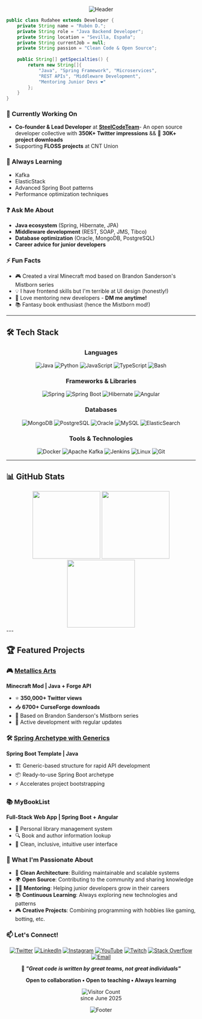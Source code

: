 <div align="center">

![Header](https://capsule-render.vercel.app/api?type=waving&color=0:e3c45c,100:bd7514&height=200&section=header&text=RuDaHee&fontSize=50&fontAlignY=30&desc=Java%20Backend%20Developer&descAlignY=55&fontColor=fff)

</div>

```java
public class Rudahee extends Developer {
    private String name = "Rubén D.";
    private String role = "Java Backend Developer";
    private String location = "Sevilla, España";
    private String currentJob = null;
    private String passion = "Clean Code & Open Source";
    
    public String[] getSpecialties() {
        return new String[]{
            "Java", "Spring Framework", "Microservices",
            "REST APIs", "Middleware Development",
            "Mentoring Junior Devs ❤️"
        };
    }
}
```

### 🔭 Currently Working On
- **Co-founder & Lead Developer** at **[SteelCodeTeam](https://github.com/SteelCodeTeam)**- An open source developer collective with **350K+ Twitter impressions** && 🎯 **30K+ project downloads**
- Supporting **FLOSS projects** at CNT Union

### 🌱 Always Learning
- Kafka
- ElasticStack
- Advanced Spring Boot patterns
- Performance optimization techniques

### ❓ Ask Me About
- **Java ecosystem** (Spring, Hibernate, JPA)
- **Middleware development** (REST, SOAP, JMS, Tibco)
- **Database optimization** (Oracle, MongoDB, PostgreSQL)
- **Career advice for junior developers**

### ⚡ Fun Facts
- 🎮 Created a viral Minecraft mod based on Brandon Sanderson's Mistborn series
- 💡 I have frontend skills but I'm terrible at UI design (honestly!)
- 🤝 Love mentoring new developers - **DM me anytime!**
- 📚 Fantasy book enthusiast (hence the Mistborn mod!)

---

## 🛠️ Tech Stack

<div align="center">

### Languages
![Java](https://img.shields.io/badge/Java-ED8B00?style=for-the-badge&logo=openjdk&logoColor=white)
![Python](https://img.shields.io/badge/Python-3776AB?style=for-the-badge&logo=python&logoColor=white)
![JavaScript](https://img.shields.io/badge/JavaScript-F7DF1E?style=for-the-badge&logo=javascript&logoColor=black)
![TypeScript](https://img.shields.io/badge/TypeScript-007ACC?style=for-the-badge&logo=typescript&logoColor=white)
![Bash](https://img.shields.io/badge/Bash-4EAA25?style=for-the-badge&logo=gnu-bash&logoColor=white)

### Frameworks & Libraries
![Spring](https://img.shields.io/badge/Spring-6DB33F?style=for-the-badge&logo=spring&logoColor=white)
![Spring Boot](https://img.shields.io/badge/Spring_Boot-6DB33F?style=for-the-badge&logo=spring-boot&logoColor=white)
![Hibernate](https://img.shields.io/badge/Hibernate-59666C?style=for-the-badge&logo=hibernate&logoColor=white)
![Angular](https://img.shields.io/badge/Angular-DD0031?style=for-the-badge&logo=angular&logoColor=white)

### Databases
![MongoDB](https://img.shields.io/badge/MongoDB-4EA94B?style=for-the-badge&logo=mongodb&logoColor=white)
![PostgreSQL](https://img.shields.io/badge/PostgreSQL-316192?style=for-the-badge&logo=postgresql&logoColor=white)
![Oracle](https://img.shields.io/badge/Oracle-F80000?style=for-the-badge&logo=oracle&logoColor=white)
![MySQL](https://img.shields.io/badge/MySQL-00000F?style=for-the-badge&logo=mysql&logoColor=white)
![ElasticSearch](https://img.shields.io/badge/Elasticsearch-005571?style=for-the-badge&logo=elasticsearch&logoColor=white)

### Tools & Technologies
![Docker](https://img.shields.io/badge/Docker-2496ED?style=for-the-badge&logo=docker&logoColor=white)
![Apache Kafka](https://img.shields.io/badge/Apache%20Kafka-000?style=for-the-badge&logo=apachekafka)
![Jenkins](https://img.shields.io/badge/Jenkins-D24939?style=for-the-badge&logo=jenkins&logoColor=white)
![Linux](https://img.shields.io/badge/Linux-FCC624?style=for-the-badge&logo=linux&logoColor=black)
![Git](https://img.shields.io/badge/Git-F05032?style=for-the-badge&logo=git&logoColor=white)

</div>

---

## 📊 GitHub Stats

<div align="center">
  <img height="180em" src="https://github-readme-stats.vercel.app/api?username=rudahee&show_icons=true&count_private=true&hide_border=true&theme=onedark"/>
  <img height="180em" src="https://github-readme-stats.vercel.app/api?username=steelcodeteam&show_icons=true&count_private=true&hide_border=true&theme=onedark"/>

  <img height="180em" src="https://github-readme-stats.vercel.app/api/top-langs/?username=rudahee&layout=compact&hide_border=true&theme=onedark"/>
</div>
---

## 🏆 Featured Projects

### 🎮 [Metallics Arts](https://github.com/SteelCodeTeam/Metallics-Arts)
**Minecraft Mod | Java + Forge API**
- ⭐ **350,000+ Twitter views**
- 📥 **6700+ CurseForge downloads**
- 🌟 Based on Brandon Sanderson's Mistborn series
- 🚀 Active development with regular updates

### 🛠️ [Spring Archetype with Generics](https://github.com/rudahee/Archetype-SpringProjectWithGenerics)
**Spring Boot Template | Java**
- 🏗️ Generic-based structure for rapid API development
- 📦 Ready-to-use Spring Boot archetype
- ⚡ Accelerates project bootstrapping

### 📚 MyBookList
**Full-Stack Web App | Spring Boot + Angular**
- 📖 Personal library management system
- 🔍 Book and author information lookup
- 🎨 Clean, inclusive, intuitive user interface


### 🎯 What I'm Passionate About

- 🔧 **Clean Architecture**: Building maintainable and scalable systems
- 🌍 **Open Source**: Contributing to the community and sharing knowledge
- 👨‍🏫 **Mentoring**: Helping junior developers grow in their careers
- 📚 **Continuous Learning**: Always exploring new technologies and patterns
- 🎮 **Creative Projects**: Combining programming with hobbies like gaming, botting, etc.



### 📫 Let's Connect!

<div align="center">

[![Twitter](https://img.shields.io/badge/Twitter-1DA1F2?style=for-the-badge&logo=twitter&logoColor=white)](https://twitter.com/RuDaHee)
[![LinkedIn](https://img.shields.io/badge/LinkedIn-0077B5?style=for-the-badge&logo=linkedin&logoColor=white)](https://linkedin.com/in/jrdh)
[![Instagram](https://img.shields.io/badge/Instagram-E4405F?style=for-the-badge&logo=instagram&logoColor=white)](https://instagram.com/rudahee)
[![YouTube](https://img.shields.io/badge/YouTube-FF0000?style=for-the-badge&logo=youtube&logoColor=white)](https://youtube.com/@steelcodeteam)
[![Twitch](https://img.shields.io/badge/Twitch-9146FF?style=for-the-badge&logo=twitch&logoColor=white)](https://twitch.tv/rudahee)
[![Stack Overflow](https://img.shields.io/badge/Stack_Overflow-FE7A16?style=for-the-badge&logo=stack-overflow&logoColor=white)](https://stackoverflow.com/users/rudahee)
[![Email](https://img.shields.io/badge/Email-D14836?style=for-the-badge&logo=gmail&logoColor=white)](mailto:jdazher@hotmail.com)

</div>


<div align="center">

**💭 *"Great code is written by great teams, not great individuals"***

**Open to collaboration • Open to teaching • Always learning**

![Visitor Count](https://profile-counter.glitch.me/rudahee/count.svg)
<br>
since June 2025
</div>



<div align="center">

![Footer](https://capsule-render.vercel.app/api?type=waving&color=gradient&height=100&section=footer)

</div>
